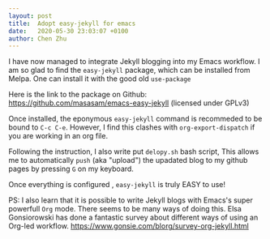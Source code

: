 ```yaml
---
layout: post
title:  Adopt easy-jekyll for emacs
date:   2020-05-30 23:03:07 +0100
author: Chen Zhu
---
```


I have now managed to integrate Jekyll blogging into my Emacs workflow. I am so glad to find the ``easy-jekyll`` package, which can be installed from Melpa. One can install it with the good old ```use-package```

Here is the link to the package on Github:
https://github.com/masasam/emacs-easy-jekyll (licensed under GPLv3)

Once installed, the eponymous ```easy-jekyll``` command is recommeded to be bound to ```C-c C-e```. However, I find this clashes with ```org-export-dispatch``` if you are working in an org file.  

Following the instruction, I also write put ```delopy.sh``` bash script,  This allows me to automatically ```push``` (aka "upload") the upadated blog to my github pages by pressing ```G``` on my keyboard. 

Once everything is configured , ```easy-jekyll``` is truly EASY to use!

PS: I also learn that it is possible to  write Jekyll blogs with Emacs's super powerfull ```Org``` mode. There seems to be many ways of doing this. Elsa Gonsiorowski has done a fantastic survey about different ways of using an Org-led workflow. https://www.gonsie.com/blorg/survey-org-jekyll.html
